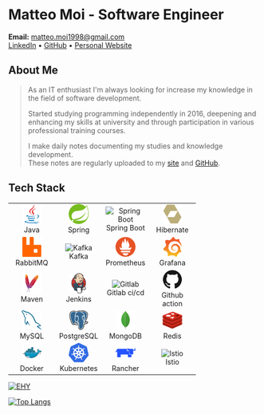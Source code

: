 # Matteo Moi - Software Engineer
**Email:** <a href="mailto:matteo.moi1998@gmail.com">matteo.moi1998@gmail.com</a>  
<a href="https://www.linkedin.com/in/matteo-moi/">LinkedIn</a> • <a href="https://github.com/Jok98">GitHub</a> • <a href="https://jok98.github.io">Personal Website</a>

## About Me
<blockquote>
  <p>As an IT enthusiast I'm always looking for increase my knowledge in the field of software development.</p>
  <p>Started studying programming independently in 2016, deepening and enhancing my skills at university and through
  participation in various professional training courses.</p>
  <p>I make daily notes documenting my studies and knowledge development.<br>
  These notes are regularly uploaded to my <a href="https://jok98.github.io">site</a> and <a href="https://github.com/Jok98/Jok98.github.io">GitHub</a>.</p>
</blockquote>

## Tech Stack

<table>
  <tbody>
    <tr>
      <td align="center" width="80">
        <img src="https://raw.githubusercontent.com/devicons/devicon/master/icons/java/java-original.svg" alt="Java" width="40" height="40" />
        <br>Java
      </td>
      <td align="center" width="80">
        <img src="https://raw.githubusercontent.com/devicons/devicon/master/icons/spring/spring-original.svg" alt="Spring" width="40" height="40" />
        <br>Spring
      </td>
      <td align="center" width="80">
        <img src="https://cdn.simpleicons.org/springboot/6DB33F" alt="Spring Boot" width="40" height="40" />
        <br>Spring Boot
      </td>
      <td align="center" width="80">
        <img src="https://raw.githubusercontent.com/devicons/devicon/master/icons/hibernate/hibernate-plain.svg" alt="Hibernate" width="40" height="40" />
        <br>Hibernate
      </td>
    </tr>
    <tr>
      <td align="center" width="80">
        <img src="https://raw.githubusercontent.com/devicons/devicon/master/icons/rabbitmq/rabbitmq-original.svg" alt="RabbitMQ" width="40" height="40" />
        <br>RabbitMQ
      </td>
      <td align="center" width="80">
        <img src="https://cdn.simpleicons.org/apachekafka/F54927" alt="Kafka" width="40" height="40" />
        <br>Kafka
      </td>
      <td align="center" width="80">
        <img src="https://raw.githubusercontent.com/devicons/devicon/master/icons/prometheus/prometheus-original.svg" alt="Grafana" width="40" height="40" />
        <br>Prometheus
      </td>
      <td align="center" width="80">
        <img src="https://raw.githubusercontent.com/devicons/devicon/master/icons/grafana/grafana-original.svg" alt="Grafana" width="40" height="40" />
        <br>Grafana
      </td>
    </tr>
    <tr>
      <td align="center" width="80">
        <img src="https://raw.githubusercontent.com/devicons/devicon/master/icons/maven/maven-original.svg" alt="Maven" width="40" height="40" />
        <br>Maven
      </td>
      <td align="center" width="80">
        <img src="https://raw.githubusercontent.com/devicons/devicon/master/icons/jenkins/jenkins-original.svg" alt="Jenkins" width="40" height="40" />
        <br>Jenkins
      </td>
      <td align="center" width="80">
        <img src="https://about.gitlab.com/images/press/logo/png/gitlab-logo-500.png" alt="Gitlab" width="40" height="40" />
        <br>Gitlab ci/cd
      </td>
        <td align="center" width="80">
            <img src="https://raw.githubusercontent.com/devicons/devicon/master/icons/github/github-original.svg" alt="Git" width="40" height="40" />
            <br>Github action
        </td>
    </tr>
    <tr>
      <td align="center" width="80">
        <img src="https://raw.githubusercontent.com/devicons/devicon/master/icons/mysql/mysql-original.svg" alt="MySQL" width="40" height="40" />
        <br>MySQL
      </td>
      <td align="center" width="80">
        <img src="https://raw.githubusercontent.com/devicons/devicon/master/icons/postgresql/postgresql-original.svg" alt="PostgreSQL" width="40" height="40" />
        <br>PostgreSQL
      </td>
      <td align="center" width="80">
        <img src="https://raw.githubusercontent.com/devicons/devicon/master/icons/mongodb/mongodb-original.svg" alt="MongoDB" width="40" height="40" />
        <br>MongoDB
      </td>
      <td align="center" width="80">
        <img src="https://raw.githubusercontent.com/devicons/devicon/master/icons/redis/redis-original.svg" alt="Redis" width="40" height="40" />
        <br>Redis
      </td>
    </tr>
    <tr>
      <td align="center" width="80">
        <img src="https://raw.githubusercontent.com/devicons/devicon/master/icons/docker/docker-original.svg" alt="Docker" width="40" height="40" />
        <br>Docker
      </td>
      <td align="center" width="80">
        <img src="https://raw.githubusercontent.com/devicons/devicon/master/icons/kubernetes/kubernetes-plain.svg" alt="Kubernetes" width="40" height="40" />
        <br>Kubernetes
      </td>
      <td align="center" width="80">
        <img src="https://raw.githubusercontent.com/devicons/devicon/master/icons/rancher/rancher-original.svg" alt="Rancher" width="40" height="40" />
        <br>Rancher
      </td>
        <td align="center" width="80">
        <img src="https://istio.io/latest/img/istio-logo.svg" alt="Istio" width="40" height="40" />
        <br>Istio
    </tr>
  </tbody>
</table>

[![EHY](https://github-readme-stats.vercel.app/api?username=Jok98&include_all_commits=true&count_private=true&hide_border=true&show_icons=true&bg_color=30,2eb67d,36c5f0)](https://github.com/Jok98/github-readme-stats)

[![Top Langs](https://github-readme-stats.vercel.app/api/top-langs/?username=Jok98&hide_border=true&layout=compact&bg_color=315,8e44ad,9b59b6,be93d4&text_color=ffffff&title_color=d8b7ff)](https://github.com/Jok98/github-readme-stats)